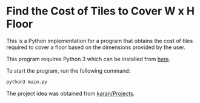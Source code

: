 # Find the Cost of Tiles to Cover W x H Floor
This is a Python implementation for a program that obtains the cost of tiles required to cover a floor based on the dimensions provided by the user.

This program requires Python 3 which can be installed from [here](https://www.python.org/downloads/).

To start the program, run the following command:
```bash
python3 main.py
```
The project idea was obtained from [karan/Projects](https://github.com/karan/Projects#numbers).
